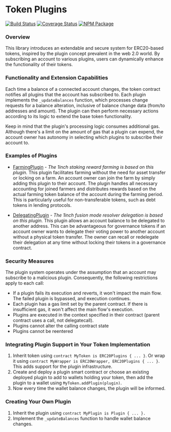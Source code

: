 # Token Plugins

[![Build Status](https://github.com/1inch/token-plugins/workflows/CI/badge.svg)](https://github.com/1inch/token-plugins/actions)
[![Coverage Status](https://codecov.io/gh/1inch/token-plugins/branch/master/graph/badge.svg?token=Z3D5O3XUYV)](https://codecov.io/gh/1inch/token-plugins)
[![NPM Package](https://img.shields.io/npm/v/@1inch/token-plugins.svg)](https://www.npmjs.org/package/@1inch/token-plugins)

### Overview

This library introduces an extendable and secure system for ERC20-based tokens, inspired by the plugin concept prevalent in the web 2.0 world. By subscribing an account to various plugins, users can dynamically enhance the functionality of their tokens.

### Functionality and Extension Capabilities
Each time a balance of a connected account changes, the token contract notifies all plugins that the account has subscribed to. Each plugin implements the `_updateBalances` function, which processes change requests for a balance alteration, inclusive of balance change data (from/to addresses and amount). The plugin can then perform necessary actions according to its logic to extend the base token functionality.

Keep in mind that the plugin's processing logic consumes additional gas. Although there's a limit on the amount of gas that a plugin can expend, the account owner has autonomy in selecting which plugins to subscribe their account to.

### Examples of Plugins
* [FarmingPlugin](https://github.com/1inch/farming) - *The 1inch staking reward farming is based on this plugin.*
This plugin facilitates farming without the need for asset transfer or locking on a farm. An account owner can join the farm by simply adding this plugin to their account. The plugin handles all necessary accounting for joined farmers and distributes rewards based on the actual farming token balance of the account during the farming period. This is particularly useful for non-transferable tokens, such as debt tokens in lending protocols.

* [DelegatingPlugin](https://github.com/1inch/delegating) - *The 1inch fusion mode resolver delegation is based on this plugin.*
 This plugin allows an account balance to be delegated to another address. This can be advantageous for governance tokens if an account owner wants to delegate their voting power to another account without a physical token transfer. The owner can recall or redelegate their delegation at any time without locking their tokens in a governance contract.

 ### Security Measures
The plugin system operates under the assumption that an account may subscribe to a malicious plugin. Consequently, the following restrictions apply to each call:

* If a plugin fails its execution and reverts, it won't impact the main flow. The failed plugin is bypassed, and execution continues.
* Each plugin has a gas limit set by the parent contract. If there is insufficient gas, it won't affect the main flow's execution.
* Plugins are executed in the context specified in their contract (parent contract uses a call, not delegatecall).
* Plugins cannot alter the calling contract state
* Plugins cannot be reentered

### Integrating Plugin Support in Your Token Implementation

1. Inherit token using `contract MyToken is ERC20Plugins { ... }`.
Or wrap it using `contract MyWrapper is ERC20Wrapper, ERC20Plugins { ... }`.
This adds support for the plugin infrastructure.
2. Create and deploy a plugin smart contract or choose an existing deployed plugin to add to wallets holding your token, then add the plugin to a wallet using `MyToken.addPlugin(plugin)`.
3. Now every time the wallet balance changes, the plugin will be informed.

### Creating Your Own Plugin
1. Inherit the plugin using `contract MyPlugin is Plugin { ... }.`
2. Implement the `_updateBalances` function to handle wallet balance changes.

